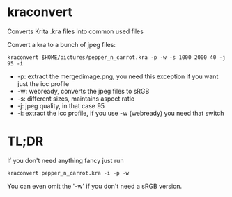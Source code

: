 # kraconvert
Converts Krita .kra files into common used files


Convert a kra to a bunch of jpeg files:

    kraconvert $HOME/pictures/pepper_n_carrot.kra -p -w -s 1000 2000 40 -j 95 -i

* -p: extract the mergedimage.png, you need this exception if you want just the icc profile
* -w: webready, converts the jpeg files to sRGB
* -s: different sizes, maintains aspect ratio
* -j: jpeg quality, in that case 95
* -i: extract the icc profile, if you use -w (webready) you need that switch

# TL;DR
If you don't need anything fancy just run

    kraconvert pepper_n_carrot.kra -i -p -w

You can even omit the '-w' if you don't need a sRGB version.